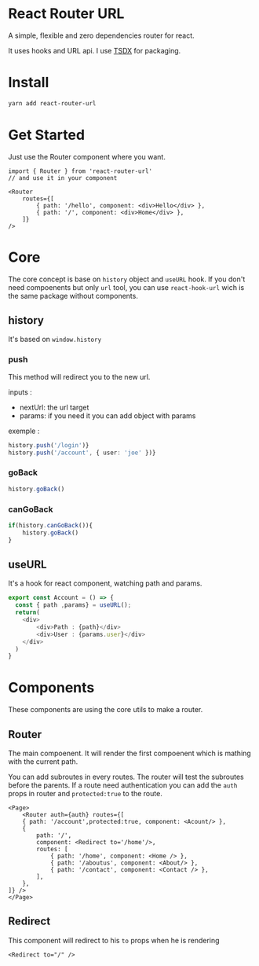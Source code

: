 # React Router URL
A simple, flexible and zero dependencies router for react. 

It uses hooks and URL api.
I use [TSDX](https://tsdx.io/) for packaging.

# Install

```sh
yarn add react-router-url
```

# Get Started

Just use the Router component where you want.

```tsx
import { Router } from 'react-router-url'
// and use it in your component

<Router
    routes={[
        { path: '/hello', component: <div>Hello</div> },
        { path: '/', component: <div>Home</div> },
    ]}
/>
```

# Core

The core concept is base on `history` object and `useURL` hook.
If you don't need compoenents but only `url` tool, you can use `react-hook-url` wich is the same package without components.

## history

It's based on `window.history`

### push
This method will redirect you to the new url.

inputs : 
- nextUrl: the url target
- params: if you need it you can add object with params

exemple :
```ts
history.push('/login')}
history.push('/account', { user: 'joe' })}
```

### goBack

```ts
history.goBack()
```
### canGoBack

```ts
if(history.canGoBack()){
    history.goBack()
}
```

## useURL
It's a hook for react component, watching path and params.

```ts
export const Account = () => {
  const { path ,params} = useURL();
  return(
    <div>
        <div>Path : {path}</div>
        <div>User : {params.user}</div>
    </div>
  )
}
```

# Components
These components are using the core utils to make a router.

## Router
The main compoenent. 
It will render the first compoenent which is mathing with the current path.

You can add subroutes in every routes. The router will test the subroutes before the parents.
If a route need authentication you can add the `auth` props in router and `protected:true` to the route.

```tsx
<Page>
    <Router auth={auth} routes={[
    { path: '/account',protected:true, component: <Acount/> },
    {
        path: '/',
        component: <Redirect to='/home'/>,
        routes: [
            { path: '/home', component: <Home /> },
            { path: '/aboutus', component: <About/> },
            { path: '/contact', component: <Contact /> },
        ],
    },
]} />
</Page>
```

## Redirect

This component will redirect to his `to` props when he is rendering

```tsx
<Redirect to="/" />
```